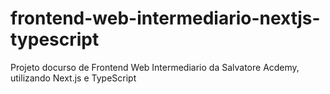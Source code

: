 # frontend-web-intermediario-nextjs-typescript
Projeto docurso de Frontend Web Intermediario da Salvatore Acdemy, utilizando Next.js e TypeScript
